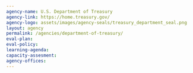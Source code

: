 ```yaml
---
agency-name: U.S. Department of Treasury
agency-link: https://home.treasury.gov/
agency-logo: assets/images/agency-seals/treasury_department_seal.png
layout: agency
permalink: /agencies/department-of-treasury/
eval-plan:
eval-policy:
learning-agenda:
capacity-assesment:
agency-offices:
---
```

